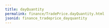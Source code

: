 ```yaml
---
title: dayQuantity
permalink: finance/TradePrice.dayQuantity.html
jsonid: finance_tradeprice_dayquantity
---
```

